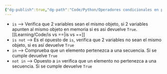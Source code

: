 ```yaml
---
{"dg-publish":true,"dg-path":"Code/Python/Operadores condicionales en python.md","permalink":"/code/python/operadores-condicionales-en-python/","created":"2024-06-10T19:00","updated":"2024-06-10T19:00"}
---
```


- `is` --> Verifica que 2 variables sean el mismo objeto, si 2 variables apunten al mismo objeto en memoria si es asi devuelve `True`. [[Learning/Code/is vs ==\|is vs ==]] 
- `is not` --> Es el opuesto de `is`, verifica que 2 variables no sean el mismo objeto, si es así devuelve `True`
- `in` --> Comprueba que un elemento pertenezca a una secuencia. Si se cumple devuelve `True`
- `not in` --> Opuesto a `in` verifica que un elemento no pertenezca a una secuencia. Si se cumple devuelve `True`
